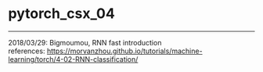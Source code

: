 # pytorch_csx_04
---

2018/03/29: Bigmoumou, RNN fast introduction       
references: https://morvanzhou.github.io/tutorials/machine-learning/torch/4-02-RNN-classification/

